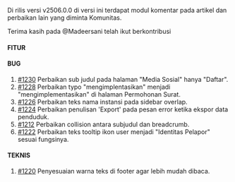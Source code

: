 Di rilis versi v2506.0.0 di versi ini terdapat modul komentar pada artikel dan perbaikan lain yang diminta Komunitas.

Terima kasih pada @Madeersani telah ikut berkontribusi

#### FITUR

#### BUG

1. [#1230](https://github.com/OpenSID/OpenDK/issues/1230) Perbaikan sub judul pada halaman "Media Sosial" hanya "Daftar".
2. [#1228](https://github.com/OpenSID/OpenDK/issues/1228) Perbaikan typo "mengimplentasikan" menjadi "mengimplementasikan" di halaman Permohonan Surat.
3. [#1226](https://github.com/OpenSID/OpenDK/issues/1226) Perbaikan teks nama instansi pada sidebar overlap.
4. [#1224](https://github.com/OpenSID/OpenDK/issues/1224) Perbaikan penulisan 'Export' pada pesan error ketika ekspor data penduduk.
5. [#1212](https://github.com/OpenSID/OpenDK/issues/1212) Perbaikan collision antara subjudul dan breadcrumb.
6. [#1222](https://github.com/OpenSID/OpenDK/issues/1222) Perbaikan teks tooltip ikon user menjadi "Identitas Pelapor" sesuai fungsinya.

#### TEKNIS

1. [#1220](https://github.com/OpenSID/OpenDK/issues/1220) Penyesuaian warna teks di footer agar lebih mudah dibaca.
